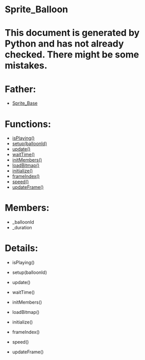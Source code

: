 Sprite_Balloon
===

# This document is generated by Python and has not already checked. There might be some mistakes.

# Father:
* [Sprite_Base](Sprite_Base.md)


# Functions:
* [isPlaying()](#isPlaying)
* [setup(balloonId)](#setup)
* [update()](#update)
* [waitTime()](#waitTime)
* [initMembers()](#initMembers)
* [loadBitmap()](#loadBitmap)
* [initialize()](#initialize)
* [frameIndex()](#frameIndex)
* [speed()](#speed)
* [updateFrame()](#updateFrame)

# Members:
* _balloonId
* _duration

# Details:
<p id=isPlaying></p>

* isPlaying()
	

<p id=setup></p>

* setup(balloonId)
	

<p id=update></p>

* update()
	

<p id=waitTime></p>

* waitTime()
	

<p id=initMembers></p>

* initMembers()
	

<p id=loadBitmap></p>

* loadBitmap()
	

<p id=initialize></p>

* initialize()
	

<p id=frameIndex></p>

* frameIndex()
	

<p id=speed></p>

* speed()
	

<p id=updateFrame></p>

* updateFrame()
	

